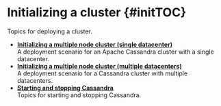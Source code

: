 # Initializing a cluster {#initTOC}

Topics for deploying a cluster.

-   **[Initializing a multiple node cluster \(single datacenter\)](../../cassandra/initialize/initSingleDS.md)**  
A deployment scenario for an Apache Cassandra cluster with a single datacenter.
-   **[Initializing a multiple node cluster \(multiple datacenters\)](../../cassandra/initialize/initMultipleDS.md)**  
A deployment scenario for a Cassandra cluster with multiple datacenters.
-   **[Starting and stopping Cassandra](../../cassandra/initialize/referenceStartStopTOC.md)**  
Topics for starting and stopping Cassandra.

